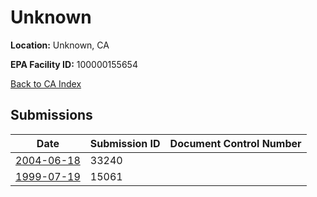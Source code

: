 # Unknown

**Location:** Unknown, CA

**EPA Facility ID:** 100000155654

[Back to CA Index](../../index.md)

## Submissions

| Date | Submission ID | Document Control Number |
|------|--------------|-------------------------|
| [2004-06-18](submissions/33240.md) | 33240 |  |
| [1999-07-19](submissions/15061.md) | 15061 |  |
